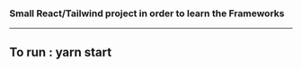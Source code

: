 ### Small React/Tailwind project in order to learn the Frameworks 
-------------

## To run : yarn start

